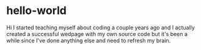 # hello-world
Hi I started teaching myself about coding a couple years ago and I actually created a successful wedpage with my own source code but it's been a while since I've done anything else and need to refresh my brain.
